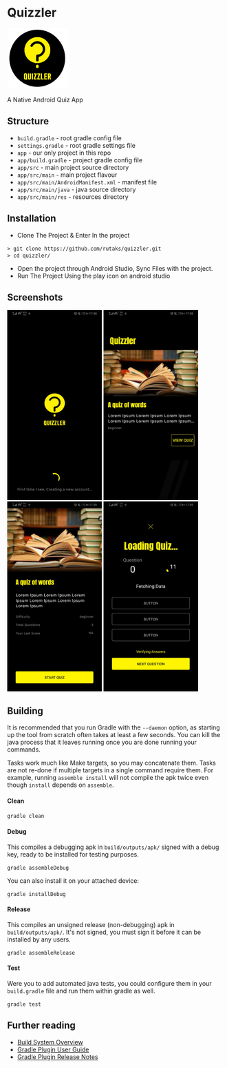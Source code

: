 # Quizzler

<img src="./previews/quizzler-round.png" width="140" height="140">

A Native Android Quiz App

## Structure

- `build.gradle` - root gradle config file
- `settings.gradle` - root gradle settings file
- `app` - our only project in this repo
- `app/build.gradle` - project gradle config file
- `app/src` - main project source directory
- `app/src/main` - main project flavour
- `app/src/main/AndroidManifest.xml` - manifest file
- `app/src/main/java` - java source directory
- `app/src/main/res` - resources directory

## Installation

- Clone The Project & Enter In the project

```
> git clone https://github.com/rutaks/quizzler.git
> cd quizzler/
```

- Open the project through Android Studio, Sync Files with the project.
- Run The Project Using the play icon on android studio

## Screenshots

<img src="./previews/1.jpg" width="220" height="440"> 
<img src="./previews/2.jpg" width="220" height="440"> 
<img src="./previews/3.jpg" width="220" height="440"> 
<img src="./previews/4.jpg" width="220" height="440">

## Building

It is recommended that you run Gradle with the `--daemon` option, as starting
up the tool from scratch often takes at least a few seconds. You can kill the
java process that it leaves running once you are done running your commands.

Tasks work much like Make targets, so you may concatenate them. Tasks are not
re-done if multiple targets in a single command require them. For example,
running `assemble install` will not compile the apk twice even though
`install` depends on `assemble`.

#### Clean

    gradle clean

#### Debug

This compiles a debugging apk in `build/outputs/apk/` signed with a debug key,
ready to be installed for testing purposes.

    gradle assembleDebug

You can also install it on your attached device:

    gradle installDebug

#### Release

This compiles an unsigned release (non-debugging) apk in `build/outputs/apk/`.
It's not signed, you must sign it before it can be installed by any users.

    gradle assembleRelease

#### Test

Were you to add automated java tests, you could configure them in your
`build.gradle` file and run them within gradle as well.

    gradle test

## Further reading

- [Build System Overview](https://developer.android.com/sdk/installing/studio-build.html)
- [Gradle Plugin User Guide](http://tools.android.com/tech-docs/new-build-system/user-guide)
- [Gradle Plugin Release Notes](http://tools.android.com/tech-docs/new-build-system)
